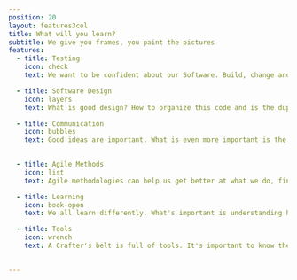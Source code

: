 ```yaml
---
position: 20
layout: features3col
title: What will you learn?
subtitle: We give you frames, you paint the pictures
features:
  - title: Testing
    icon: check
    text: We want to be confident about our Software. Build, change and delete code without fear. And for that, we need tests in place that can tell us when we mess up. You will learn how to write well crafted tests for well crafted Software in a way that will make you wonder how you could live without them.

  - title: Software Design
    icon: layers
    text: What is good design? How to organize this code and is the duplication you just noticed a problem? We don't have the ultimate answers but we can teach you how to ask the right questions in order to make informed decisions.

  - title: Communication
    icon: bubbles
    text: Good ideas are important. What is even more important is the ability to convey their value to others. You will learn how to communicate clearly and effectively by practicing in both oral and written form.
    

  - title: Agile Methods
    icon: list
    text: Agile methodologies can help us get better at what we do, find our weaknesses and improve how we collaborate. You will make work more fun by applying them effectively.

  - title: Learning
    icon: book-open
    text: We all learn differently. What's important is understanding how we learn. You will discover your own personal way of learning and use it everyday to improve your knowledge.

  - title: Tools
    icon: wrench
    text: A Crafter's belt is full of tools. It's important to know the tools of our trade and which kind of problems they solve. You will add tools to your own belt and learn when to use them.
      

---
```

